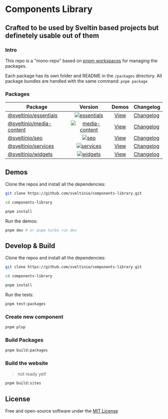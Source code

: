 # Components Library

## Crafted to be used by Sveltin based projects but definetely usable out of them

### Intro

This repo is a "mono-repo" based on [pnpm workspaces](https://pnpm.io/workspaces) for managing the packages.

Each package has its own folder and README in the `/packages` directory. All package bundles are handled with the same command: `pnpm package`

### Packages

| Package                    | Version                                   | Demos | Changelog                                  |
| -------------------------- | :---------------------------------------: | :---: | ------------------------------------------ |
| [@sveltinio/essentials]    | [![essentials]](https://www.npmjs.com/package/@sveltinio/essentials)      | [View](https://www.sveltelab.dev/fe9w6pw2qs8sgm9) | [Changelog](packages/essentials/CHANGELOG.md)    |
| [@sveltinio/media-content] | [![media-content]](https://www.npmjs.com/package/@sveltinio/media-content)| [View](https://www.sveltelab.dev/h57nt8jpieokw1n) | [Changelog](packages/media-content/CHANGELOG.md) |
| [@sveltinio/seo]           | [![seo]](https://www.npmjs.com/package/@sveltinio/seo)                    | [View](https://www.sveltelab.dev/1omlyex216bwf75) | [Changelog](packages/seo/CHANGELOG.md)           |
| [@sveltinio/services]      | [![services]](https://www.npmjs.com/package/@sveltinio/services)          | [View](https://www.sveltelab.dev/mu01l23m3291k52) | [Changelog](packages/services/CHANGELOG.md)      |
| [@sveltinio/widgets]       | [![widgets]](https://www.npmjs.com/package/@sveltinio/widgets)            | [View](https://www.sveltelab.dev/sw6o1z34sn9bn75) | [Changelog](packages/widgets/CHANGELOG.md)       |

## Demos

Clone the repos and install all the dependencies:

```bash
git clone https://github.com/sveltinio/components-library.git

cd components-library

pnpm install
```

Run the demos:

```bash
pnpm dev # or pnpm turbo run dev
```

## Develop & Build

Clone the repos and install all the dependencies:

```bash
git clone https://github.com/sveltinio/components-library.git

cd components-library

pnpm install
```

Run the tests:

```bash
pnpm test:packages
```

### Create new component

```bash
pnpm plop
```

### Build Packages

```bash
pnpm build:packages
```

### Build the website

> not ready yet!

```bash
pnpm build:sites
```

## License

Free and open-source software under the [MIT License](LICENSE)

<!-- Resources -->
[essentials]: https://img.shields.io/npm/v/@sveltinio/essentials.svg?style=flat
[media-content]: https://img.shields.io/npm/v/@sveltinio/media-content.svg?style=flat
[seo]: https://img.shields.io/npm/v/@sveltinio/seo.svg?style=flat
[services]: https://img.shields.io/npm/v/@sveltinio/services.svg?style=flat
[widgets]: https://img.shields.io/npm/v/@sveltinio/widgets.svg?style=flat

[@sveltinio/essentials]: packages/essentials
[@sveltinio/media-content]: packages/media-content
[@sveltinio/seo]: packages/seo
[@sveltinio/services]: packages/services
[@sveltinio/widgets]: packages/widgets
